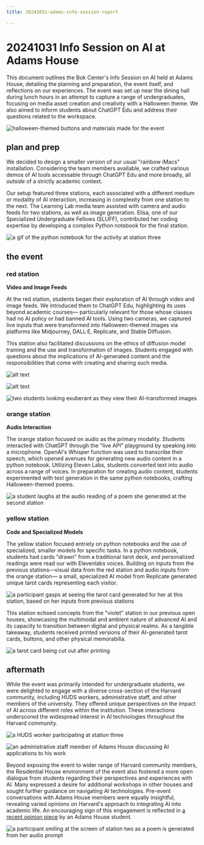 ```yaml
---
title: 20241031-adams-info-session-report

---
```


# 20241031 Info Session on AI at Adams House

This document outlines the Bok Center's Info Session on AI held at Adams House, detailing the planning and preparation, the event itself, and reflections on our experiences. The event was set up near the dining hall during lunch hours in an attempt to capture a range of undergraduates, focusing on media asset creation and creativity with a Halloween theme. We also aimed to inform students about ChatGPT Edu and address their questions related to the workspace. 

![halloween-themed buttons and materials made for the event](https://files.slack.com/files-pri/T0HTW3H0V-F07UQD2983H/20241031.7.1130_ailab.openhouses.stills_stills.a.cr2.0006.jpg?pub_secret=f2063ad534)

## plan and prep

We decided to design a smaller version of our usual "rainbow iMacs" installation. Considering the team members available, we crafted various demos of AI tools accessable through ChatGPT Edu and more broadly, all *outside* of a strictly academic context.

Our setup featured three stations, each associated with a different medium or modality of AI interaction, increasing in complexity from one station to the next. The Learning Lab media team assisted with camera and audio feeds for two stations, as well as image generation. Elisa, one of our Specialized Undergraduate Fellows (SLUFF), contributed her coding expertise by developing a complex Python notebook for the final station.

![a gif of the python notebook for the activity at station three](https://files.slack.com/files-pri/T0HTW3H0V-F07V5EEPQCA/screenrecording2024-11-06at12.52.34pm-ezgif.com-video-to-gif-converter.gif?pub_secret=878f7d594e)

## the event

### red station

**Video and Image Feeds**

At the red station, students began their exploration of AI through video and image feeds. We introduced them to ChatGPT Edu, highlighting its uses beyond academic courses— particularly relevant for those whose classes had no AI policy or had banned AI tools. Using two cameras, we captured live inputs that were transformed into Halloween-themed images via platforms like Midjourney, DALL·E, Replicate, and Stable Diffusion.

This station also facilitated discussions on the ethics of diffusion model training and the use and transformation of images. Students engaged with questions about the implications of AI-generated content and the responsibilities that come with creating and sharing such media.

![alt text](https://files.slack.com/files-pri/T0HTW3H0V-F0802J5E2N6/the-scream.jpg?pub_secret=3a2f038103)

![alt text](https://files.slack.com/files-pri/T0HTW3H0V-F08053V2D3N/replicate-prediction-yk2g8wtw7nrgj0cjwdnaaycghr-0.png?pub_secret=1756d540a9)

![two students looking exuberant as they view their AI-transformed images](https://files.slack.com/files-pri/T0HTW3H0V-F07V239GGCD/20241031.7.1130_ailab.openhouses.stills_stills.a.cr2.0576.jpg?pub_secret=51f39fd220)

### orange station

**Audio Interaction**

The orange station focused on audio as the primary modality. Students interacted with ChatGPT through the "live API" playground by speaking into a microphone. OpenAI's Whisper function was used to transcribe their speech, which opened avenues for generating new audio content in a python notebook. Utilizing Eleven Labs, students converted text into audio across a range of voices. In preparation for creating audio content, students experimented with text generation in the same python notebooks, crafting Halloween-themed poems. 

![a student laughs at the audio reading of a poem she generated at the second station](https://files.slack.com/files-pri/T0HTW3H0V-F07UQC6HD7Z/20241031.7.1130_ailab.openhouses.stills_stills.a.cr2.0354.jpg?pub_secret=44a7f01a9c)

### yellow station

**Code and Specialized Models**

The yellow station focused entriely on python notebooks and the use of specialized, smaller models for specific tasks. In a python notebook, students had cards "drawn" from a traditional tarot deck, and personalized readings were read our with Elevenlabs voices. Building on inputs from the previous stations—visual data from the red station and audio inputs from the orange station— a small, specialized AI model from Replicate generated unique tarot cards representing each visitor.

![a participant gasps at seeing the tarot card generated for her at this station, based on her inputs from previous stations](https://files.slack.com/files-pri/T0HTW3H0V-F080DN0CHCY/20241031.7.1130_ailab.openhouses.stills_stills.a.cr2.0043.jpg?pub_secret=330022b418)

This station echoed concepts from the "violet" station in our previous open houses, showcasing the multimodal and ambient nature of advanced AI and its capacity to transition between digital and physical realms. As a tangible takeaway, students received printed versions of their AI-generated tarot cards, buttons, and other physical memorabilia.

![a tarot card being cut out after printing](https://files.slack.com/files-pri/T0HTW3H0V-F080DNKT9R6/20241031.7.1130_ailab.openhouses.stills_stills.a.cr2.0792.jpg?pub_secret=2bf0eb9847)

## aftermath

While the event was primarily intended for undergraduate students, we were delighted to engage with a diverse cross-section of the Harvard community, including HUDS workers, administrative staff, and other members of the university. They offered unique perspectives on the impact of AI across different roles within the institution. These interactions underscored the widespread interest in AI technologies throughout the Harvard community.

![a HUDS worker participating at station three](https://files.slack.com/files-pri/T0HTW3H0V-F080DN77NTA/20241031.7.1130_ailab.openhouses.stills_stills.a.cr2.0408.jpg?pub_secret=5af8b5c940)

![an administrative staff member of Adams House discussing AI applications to his work](https://files.slack.com/files-pri/T0HTW3H0V-F07V4RSDKC3/20241031.7.1130_ailab.openhouses.stills_stills.a.cr2.0785.jpg?pub_secret=6feb2ff192)


Beyond exposing the event to wider range of Harvard community members, the Residential House environment of the event also fostered a more open dialogue from students regarding their perspectives and experiences with AI. Many expressed a desire for additional workshops in other houses and sought further guidance on navigating AI technologies. Pre-event conversations with Adams House members were equally insightful, revealing varied opinions on Harvard's approach to integrating AI into academic life. An encouraging sign of this engagement is reflected in [a recent opinion piece](https://www.thecrimson.com/article/2024/10/30/knight-AI-harvard-recognize/) by an Adams House student.

![a participant smiling at the screen of station two as a poem is generated from her audio prompt](https://files.slack.com/files-pri/T0HTW3H0V-F07V7EPT4P6/20241031.7.1130_ailab.openhouses.stills_stills.a.cr2.0345.jpg?pub_secret=ee71a954ca)





